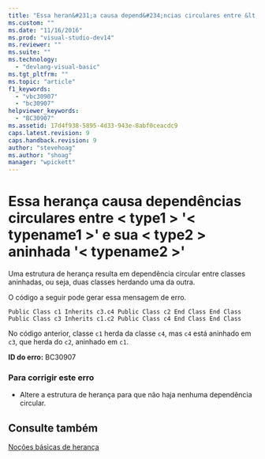 ```yaml
---
title: "Essa heran&#231;a causa depend&#234;ncias circulares entre &lt; type1 &gt; &#39;&lt; typename1 &gt;&#39; e sua &lt; type2 &gt; aninhada &#39;&lt; typename2 &gt;&#39; | Microsoft Docs"
ms.custom: ""
ms.date: "11/16/2016"
ms.prod: "visual-studio-dev14"
ms.reviewer: ""
ms.suite: ""
ms.technology: 
  - "devlang-visual-basic"
ms.tgt_pltfrm: ""
ms.topic: "article"
f1_keywords: 
  - "vbc30907"
  - "bc30907"
helpviewer_keywords: 
  - "BC30907"
ms.assetid: 17d4f938-5895-4d33-943e-8abf0ceacdc9
caps.latest.revision: 9
caps.handback.revision: 9
author: "stevehoag"
ms.author: "shoag"
manager: "wpickett"
---
```

# Essa heran&#231;a causa depend&#234;ncias circulares entre &lt; type1 &gt; &#39;&lt; typename1 &gt;&#39; e sua &lt; type2 &gt; aninhada &#39;&lt; typename2 &gt;&#39;
Uma estrutura de herança resulta em dependência circular entre classes aninhadas, ou seja, duas classes herdando uma da outra.  
  
 O código a seguir pode gerar essa mensagem de erro.  
  
```  
Public Class c1 Inherits c3.c4 Public Class c2 End Class End Class Public Class c3 Inherits c1.c2 Public Class c4 End Class End Class  
```  
  
 No código anterior, classe `c1` herda da classe `c4`, mas `c4` está aninhado em `c3`, que herda do `c2`, aninhado em `c1`.  
  
 **ID do erro:** BC30907  
  
### Para corrigir este erro  
  
-   Altere a estrutura de herança para que não haja nenhuma dependência circular.  
  
## Consulte também  
 [Noções básicas de herança](../../visual-basic/programming-guide/language-features/objects-and-classes/inheritance-basics.md)